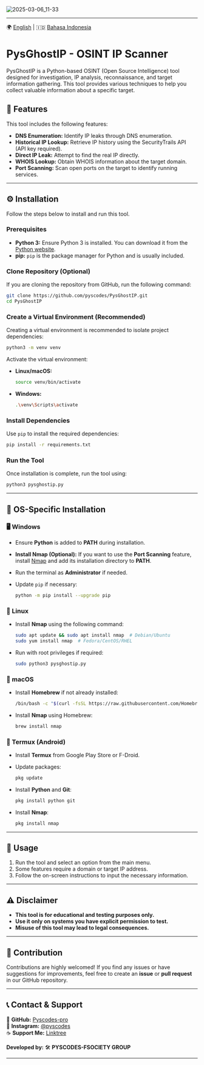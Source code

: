 ![2025-03-06_11-33](https://github.com/user-attachments/assets/34c28d56-0ab9-481b-9cc8-1248ad1f03da)

---
🌍 [English](README.md) | 🇮🇩 [Bahasa Indonesia](readme_indonesia.md)
# PysGhostIP - OSINT IP Scanner  

PysGhostIP is a Python-based OSINT (Open Source Intelligence) tool designed for investigation, IP analysis, reconnaissance, and target information gathering. This tool provides various techniques to help you collect valuable information about a specific target.  

## 📌 Features  

This tool includes the following features:  

- **DNS Enumeration:** Identify IP leaks through DNS enumeration.  
- **Historical IP Lookup:** Retrieve IP history using the SecurityTrails API (API key required).  
- **Direct IP Leak:** Attempt to find the real IP directly.  
- **WHOIS Lookup:** Obtain WHOIS information about the target domain.  
- **Port Scanning:** Scan open ports on the target to identify running services.  

---

## ⚙️ Installation  

Follow the steps below to install and run this tool.  

### Prerequisites  

- **Python 3:** Ensure Python 3 is installed. You can download it from the [Python website](https://www.python.org/downloads/).  
- **pip:** `pip` is the package manager for Python and is usually included.  

###  Clone Repository (Optional)  

If you are cloning the repository from GitHub, run the following command:  

```bash
git clone https://github.com/pyscodes/PysGhostIP.git
cd PysGhostIP
```

###  Create a Virtual Environment (Recommended)  

Creating a virtual environment is recommended to isolate project dependencies:  

```bash
python3 -m venv venv
```

Activate the virtual environment:  

- **Linux/macOS:**  

  ```bash
  source venv/bin/activate
  ```

- **Windows:**  

  ```bash
  .\venv\Scripts\activate
  ```

###  Install Dependencies  

Use `pip` to install the required dependencies:  

```bash
pip install -r requirements.txt
```
###  Run the Tool  

Once installation is complete, run the tool using:  

```bash
python3 pysghostip.py
```

---

## 📌 OS-Specific Installation  

### **🖥 Windows**  

- Ensure **Python** is added to **PATH** during installation.  
- **Install Nmap (Optional):** If you want to use the **Port Scanning** feature, install [Nmap](https://nmap.org/download.html) and add its installation directory to **PATH**.  
- Run the terminal as **Administrator** if needed.  
- Update `pip` if necessary:  

  ```bash
  python -m pip install --upgrade pip
  ```

### **🐧 Linux**  

- Install **Nmap** using the following command:  

  ```bash
  sudo apt update && sudo apt install nmap  # Debian/Ubuntu
  sudo yum install nmap  # Fedora/CentOS/RHEL
  ```

- Run with root privileges if required:  

  ```bash
  sudo python3 pysghostip.py
  ```

### **🍎 macOS**  

- Install **Homebrew** if not already installed:  

  ```bash
  /bin/bash -c "$(curl -fsSL https://raw.githubusercontent.com/Homebrew/install/HEAD/install.sh)"
  ```

- Install **Nmap** using Homebrew:  

  ```bash
  brew install nmap
  ```

### **📱 Termux (Android)**  

- Install **Termux** from Google Play Store or F-Droid.  
- Update packages:  

  ```bash
  pkg update
  ```

- Install **Python** and **Git**:  

  ```bash
  pkg install python git
  ```

- Install **Nmap**:  

  ```bash
  pkg install nmap
  ```

---

## 📖 Usage  

1. Run the tool and select an option from the main menu.  
2. Some features require a domain or target IP address.  
3. Follow the on-screen instructions to input the necessary information.  

---

## ⚠️ Disclaimer  

- **This tool is for educational and testing purposes only.**  
- **Use it only on systems you have explicit permission to test.**  
- **Misuse of this tool may lead to legal consequences.**  

---

## 🤝 Contribution  

Contributions are highly welcomed! If you find any issues or have suggestions for improvements, feel free to create an **issue** or **pull request** in our GitHub repository.  

---

## 📞 Contact & Support  

🔗 **GitHub:** [Pyscodes-pro](https://github.com/pyscodes-pro)  
📸 **Instagram:** [@pyscodes](https://instagram.com/pyscodes)  
☕ **Support Me:** [Linktree](https://linktr.ee/pyscodes)  

**Developed by:** 🛠 **PYSCODES-FSOCIETY GROUP**  

---
